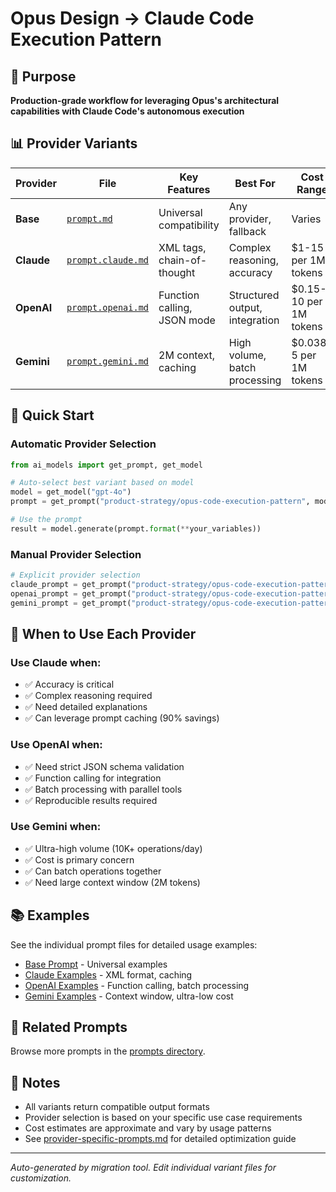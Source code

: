 # Opus Design → Claude Code Execution Pattern

## 🎯 Purpose

**Production-grade workflow for leveraging Opus's architectural capabilities with Claude Code's autonomous execution**

## 📊 Provider Variants

| Provider | File | Key Features | Best For | Cost Range |
|----------|------|-------------|----------|------------|
| **Base** | [`prompt.md`](./prompt.md) | Universal compatibility | Any provider, fallback | Varies |
| **Claude** | [`prompt.claude.md`](./prompt.claude.md) | XML tags, chain-of-thought | Complex reasoning, accuracy | $1-15 per 1M tokens |
| **OpenAI** | [`prompt.openai.md`](./prompt.openai.md) | Function calling, JSON mode | Structured output, integration | $0.15-10 per 1M tokens |
| **Gemini** | [`prompt.gemini.md`](./prompt.gemini.md) | 2M context, caching | High volume, batch processing | $0.038-5 per 1M tokens |

## 🚀 Quick Start

### Automatic Provider Selection

```python
from ai_models import get_prompt, get_model

# Auto-select best variant based on model
model = get_model("gpt-4o")
prompt = get_prompt("product-strategy/opus-code-execution-pattern", model=model.id)

# Use the prompt
result = model.generate(prompt.format(**your_variables))
```

### Manual Provider Selection

```python
# Explicit provider selection
claude_prompt = get_prompt("product-strategy/opus-code-execution-pattern", provider="claude")
openai_prompt = get_prompt("product-strategy/opus-code-execution-pattern", provider="openai")
gemini_prompt = get_prompt("product-strategy/opus-code-execution-pattern", provider="gemini")
```

## 🎯 When to Use Each Provider

### Use Claude when:
- ✅ Accuracy is critical
- ✅ Complex reasoning required
- ✅ Need detailed explanations
- ✅ Can leverage prompt caching (90% savings)

### Use OpenAI when:
- ✅ Need strict JSON schema validation
- ✅ Function calling for integration
- ✅ Batch processing with parallel tools
- ✅ Reproducible results required

### Use Gemini when:
- ✅ Ultra-high volume (10K+ operations/day)
- ✅ Cost is primary concern
- ✅ Can batch operations together
- ✅ Need large context window (2M tokens)

## 📚 Examples

See the individual prompt files for detailed usage examples:
- [Base Prompt](./prompt.md) - Universal examples
- [Claude Examples](./prompt.claude.md) - XML format, caching
- [OpenAI Examples](./prompt.openai.md) - Function calling, batch processing
- [Gemini Examples](./prompt.gemini.md) - Context window, ultra-low cost

## 🔗 Related Prompts

Browse more prompts in the [prompts directory](../../).

## 📝 Notes

- All variants return compatible output formats
- Provider selection is based on your specific use case requirements
- Cost estimates are approximate and vary by usage patterns
- See [provider-specific-prompts.md](../../docs/provider-specific-prompts.md) for detailed optimization guide

---

*Auto-generated by migration tool. Edit individual variant files for customization.*
